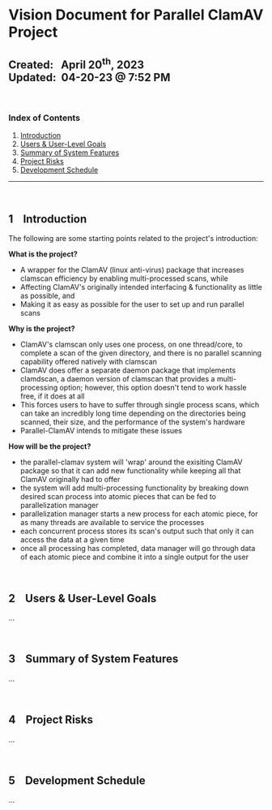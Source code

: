# Vision Document for Parallel ClamAV Project
**Created:**&nbsp;&nbsp; April 20<sup>th</sup>, 2023  
**Updated:**&nbsp; 04-20-23 @ 7:52 PM
---

&nbsp;
### Index of Contents

1. [Introduction](#1-introduction)
2. [Users & User-Level Goals]()
3. [Summary of System Features]()
4. [Project Risks]()
5. [Development Schedule]()

---


&nbsp;
## 1 &nbsp;&nbsp; Introduction

The following are some starting points related to the project's introduction:

**What is the project?**  

* A wrapper for the ClamAV (linux anti-virus) package that increases clamscan efficiency by enabling multi-processed scans, while
* Affecting ClamAV's originally intended interfacing & functionality as little as possible, and
* Making it as easy as possible for the user to set up and run parallel scans


**Why is the project?**

* ClamAV's clamscan only uses one process, on one thread/core, to complete a scan of the given directory, and there is no parallel scanning capability offered natively with clamscan
* ClamAV does offer a separate daemon package that implements clamdscan, a daemon version of clamscan that provides a multi-processing option; however, this option doesn't tend to work hassle free, if it does at all
* This forces users to have to suffer through single process scans, which can take an incredibly long time depending on the directories being scanned, their size, and the performance of the system's hardware
* Parallel-ClamAV intends to mitigate these issues


**How will be the project?**

* the parallel-clamav system will 'wrap' around the exisiting ClamAV package so that it can add new functionality while keeping all that ClamAV originally had to offer
* the system will add multi-processing functionality by breaking down desired scan process into atomic pieces that can be fed to parallelization manager
* parallelization manager starts a new process for each atomic piece, for as many threads are available to service the processes
* each concurrent process stores its scan's output such that only it can access the data at a given time
* once all processing has completed, data manager will go through data of each atomic piece and combine it into a single output for the user



&nbsp;
## 2 &nbsp;&nbsp; Users & User-Level Goals

...


&nbsp;
## 3 &nbsp;&nbsp; Summary of System Features

...


&nbsp;
## 4 &nbsp;&nbsp; Project Risks

...


&nbsp;
## 5 &nbsp;&nbsp; Development Schedule

...
